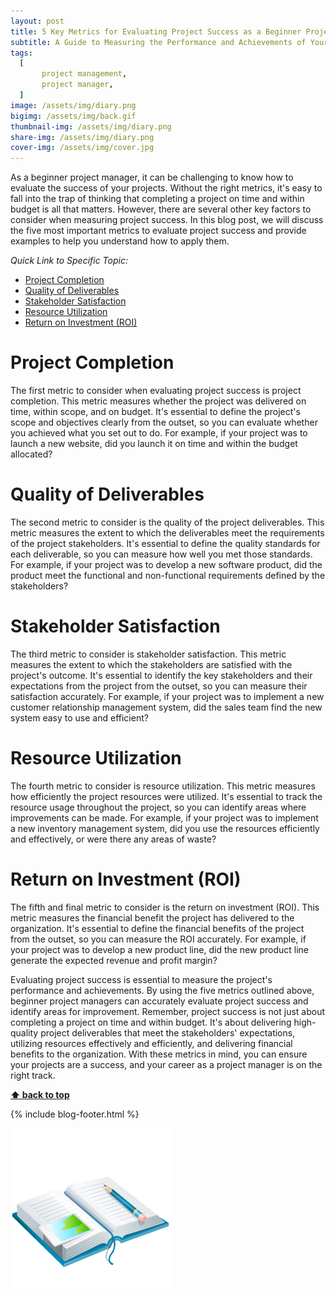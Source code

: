 ```yaml
---
layout: post
title: 5 Key Metrics for Evaluating Project Success as a Beginner Project Manager 
subtitle: A Guide to Measuring the Performance and Achievements of Your Projects
tags:
  [
       project management,
       project manager,
  ]
image: /assets/img/diary.png
bigimg: /assets/img/back.gif
thumbnail-img: /assets/img/diary.png
share-img: /assets/img/diary.png
cover-img: /assets/img/cover.jpg
---
```


As a beginner project manager, it can be challenging to know how to evaluate the success of your projects. Without the right metrics, it's easy to fall into the trap of thinking that completing a project on time and within budget is all that matters. However, there are several other key factors to consider when measuring project success. In this blog post, we will discuss the five most important metrics to evaluate project success and provide examples to help you understand how to apply them.




_Quick Link to Specific Topic:_
- [Project Completion](#project-completion)
- [Quality of Deliverables](#quality-of-deliverables)
- [Stakeholder Satisfaction](#stakeholder-satisfaction)
- [Resource Utilization](#resource-utilization)
- [Return on Investment (ROI)](#return-on-investment-roi)



# Project Completion
The first metric to consider when evaluating project success is project completion. This metric measures whether the project was delivered on time, within scope, and on budget. It's essential to define the project's scope and objectives clearly from the outset, so you can evaluate whether you achieved what you set out to do. For example, if your project was to launch a new website, did you launch it on time and within the budget allocated?

# Quality of Deliverables
The second metric to consider is the quality of the project deliverables. This metric measures the extent to which the deliverables meet the requirements of the project stakeholders. It's essential to define the quality standards for each deliverable, so you can measure how well you met those standards. For example, if your project was to develop a new software product, did the product meet the functional and non-functional requirements defined by the stakeholders?

# Stakeholder Satisfaction
The third metric to consider is stakeholder satisfaction. This metric measures the extent to which the stakeholders are satisfied with the project's outcome. It's essential to identify the key stakeholders and their expectations from the project from the outset, so you can measure their satisfaction accurately. For example, if your project was to implement a new customer relationship management system, did the sales team find the new system easy to use and efficient?

# Resource Utilization
The fourth metric to consider is resource utilization. This metric measures how efficiently the project resources were utilized. It's essential to track the resource usage throughout the project, so you can identify areas where improvements can be made. For example, if your project was to implement a new inventory management system, did you use the resources efficiently and effectively, or were there any areas of waste?

# Return on Investment (ROI)
The fifth and final metric to consider is the return on investment (ROI). This metric measures the financial benefit the project has delivered to the organization. It's essential to define the financial benefits of the project from the outset, so you can measure the ROI accurately. For example, if your project was to develop a new product line, did the new product line generate the expected revenue and profit margin?


Evaluating project success is essential to measure the project's performance and achievements. By using the five metrics outlined above, beginner project managers can accurately evaluate project success and identify areas for improvement. Remember, project success is not just about completing a project on time and within budget. It's about delivering high-quality project deliverables that meet the stakeholders' expectations, utilizing resources effectively and efficiently, and delivering financial benefits to the organization. With these metrics in mind, you can ensure your projects are a success, and your career as a project manager is on the right track.



**[⬆ back to top](#project-completion)**


{% include blog-footer.html %}


![Diary](/assets/img/diary.png "Diary")
